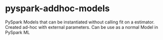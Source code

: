 # pyspark-addhoc-models
PySpark Models that can be instantiated without calling fit on a estimator. Created ad-hoc with external parameters. Can be use as a normal Model in PySpark ML
